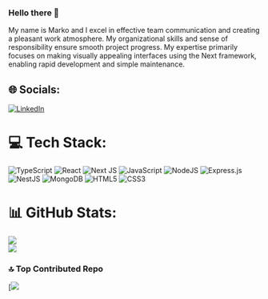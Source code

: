 ### Hello there 👋

My name is Marko and I excel in effective team communication and creating a pleasant work atmosphere. My organizational skills and sense of responsibility ensure smooth project progress. My expertise primarily focuses on making visually appealing interfaces using the Next framework, enabling rapid development and simple maintenance.


## 🌐 Socials:
[![LinkedIn](https://img.shields.io/badge/LinkedIn-%230077B5.svg?logo=linkedin&logoColor=white)](https://www.linkedin.com/in/marko-marynovych-1982ab252/) 

# 💻 Tech Stack:
![TypeScript](https://img.shields.io/badge/typescript-%23007ACC.svg?style=flat&logo=typescript&logoColor=white) ![React](https://img.shields.io/badge/react-%2320232a.svg?style=flat&logo=react&logoColor=%2361DAFB) ![Next JS](https://img.shields.io/badge/Next-black?style=flat&logo=next.js&logoColor=white) ![JavaScript](https://img.shields.io/badge/javascript-%23323330.svg?style=flat&logo=javascript&logoColor=%23F7DF1E) ![NodeJS](https://img.shields.io/badge/node.js-6DA55F?style=flat&logo=node.js&logoColor=white) ![Express.js](https://img.shields.io/badge/express.js-%23404d59.svg?style=flat&logo=express&logoColor=%2361DAFB) ![NestJS](https://img.shields.io/badge/nestjs-%23E0234E.svg?style=flat&logo=nestjs&logoColor=white) ![MongoDB](https://img.shields.io/badge/MongoDB-%234ea94b.svg?style=flat&logo=mongodb&logoColor=white) ![HTML5](https://img.shields.io/badge/html5-%23E34F26.svg?style=flat&logo=html5&logoColor=white) ![CSS3](https://img.shields.io/badge/css3-%231572B6.svg?style=flat&logo=css3&logoColor=white)

# 📊 GitHub Stats:
![](https://github-readme-streak-stats.herokuapp.com/?user=JuJikk&theme=github_dark&hide_border=false)<br/>
![](https://github-readme-stats.vercel.app/api/top-langs/?username=JuJikk&theme=github_dark&hide_border=false&include_all_commits=false&count_private=false&layout=compact)

### 🔝 Top Contributed Repo
[![](https://github-contributor-stats.vercel.app/api?username=JuJikk&limit=2&theme=radical&combine_all_yearly_contributions=true)
